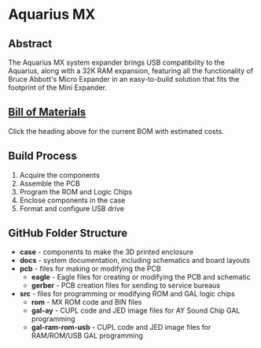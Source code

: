 # Aquarius MX
## Abstract
The Aquarius MX system expander brings USB compatibility to the Aquarius, along with a 32K RAM expansion, featuring all the functionality of Bruce Abbott's Micro Expander in an easy-to-build solution that fits the footprint of the Mini Expander.

## [Bill of Materials](https://docs.google.com/spreadsheets/d/1y7v0VCkjMdx25ugit28F5JhuhwDJofCVQUG5Ozl9IgA)
Click the heading above for the current BOM with estimated costs.

## Build Process
1. Acquire the components
1. Assemble the PCB
1. Program the ROM and Logic Chips
1. Enclose components in the case
1. Format and configure USB drive

## GitHub Folder Structure
- **case** - components to make the 3D printed enclosure
- **docs** - system documentation, including schematics and board layouts
- **pcb** - files for making or modifying the PCB
  - **eagle** - Eagle files for creating or modifying the PCB and schematic
  - **gerber** - PCB creation files for sending to service bureaus
- **src** - files for programming or modifying ROM and GAL logic chips
  - **rom** - MX ROM code and BIN files
  - **gal-ay** - CUPL code and JED image files for AY Sound Chip GAL programming
  - **gal-ram-rom-usb** - CUPL code and JED image files for RAM/ROM/USB GAL programming

